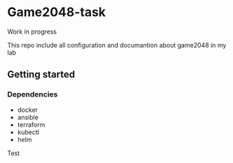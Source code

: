 # Game2048-task

Work in progress

This repo include all configuration and documantion about game2048 in my lab

## Getting started

### Dependencies

* docker 
* ansible
* terraform
* kubectl
* helm

Test

